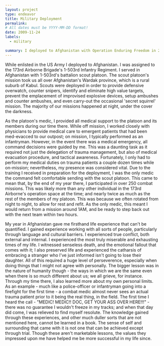 ```yaml
---
layout: project
type: endeavor
title: Military Deployment
permalink:
# All dates must be YYYY-MM-DD format!
date: 2009-11-24
labels:
  - military
 
summary: I deployed to Afghanistan with Operation Enduring Freedom in 2010.
---
```


  While enlisted in the US Army I deployed to Afghanistan.  I was assigned to the 173rd Airborne Brigade's 1-503rd Infantry Regiment.  I served in Afghanistan with 1-503rd's battalion scout platoon.  The scout platoon's mission took us all over Afghanistan's Wardak province, which is a rural suburb of Kabul.  Scouts were deployed in order to provide defensive overwatch, counter snipers, identify and eliminate high value targets, prevent the emplacement of improvised explosive devices, setup ambushes and counter ambushes, and even carry-out the occasional 'secret squirrel' mission.  The majority of our missions happened at night, under the cover the darkness.  
  
  As the platoon's medic, I provided all medical support to the platoon and its members during our time there.  While off mission, I worked closely with physicians to provide medical care to emergent patients that had been med-evacced to our outpost; on mission, I typically performed as an infantryman.  However, in the event there was a medical emergency, all command decisions were guided by me.  This was a daunting task as it required not just the delegation of trauma management, but also of medical evacuation procedure, and tactical awareness.  Fortunately, I only had to perform my medical duties on trauma patients a couple dozen times while on-mission; nevertheless, my presence was considered vital.  Due to the training I received in preparation for the deployment, I was the only medic the command felt comfortable sending with the scout platoon.  This came to mean that, by the end of my year there, I participated in over 250 combat missions.  This was likely more than any other individual in the 173rd Airborne's operation space at the time; and nearly twice as much as the rest of the members of my platoon.  This was because we often rotated from night to night, to allow for rest and refit.  As the only medic, this meant I would return from a mission around 1AM, and be ready to step back out with the next team within two hours.  
  
  My year in Afghanistan gave me firsthand life experience that can't be quantified.  I gained experience working with all sorts of people, particularly through language and cultural barriers.  I experienced true conflict, both external and internal.  I experienced the most truly miserable and exhausting times of my life.  I witnessed senseless death, and the emotional fallout that comes with it; I also preserved life and experienced the catharsis of embracing a stranger who I've just informed isn't going to lose their daughter.  All of this required a huge level of perseverence, especially when doing things that I might not agree with personally.  The bigger lesson was in the nature of humanity though - the ways in which we are the same even when there is so much different about us; we all grieve, for instance.  Through my time there, I also learned more about my own personal limits.  As an example - much like a police-officer or infantryman going into a firefight for the first time - a combat medic almost never sees an actual trauma patient prior to it being the real thing, in the field.  The first time I heard the call - "MEDIC! MEDIC!! DOC, GET YOUR ASS OVER HERE!!!" - there was no guarantee I wouldn't freeze in my tracks; and when that day did come, I was relieved to find myself resolute.  The knowledge gained through these experiences, and other much duller sorts that are not mentioned here, cannot be learned in a book.  The sense of self and surrounding that came with it is not one that can be achieved except through trial.  Though these aren't marketable lessons, the values they impressed upon me have helped me be more successful in my life since.
